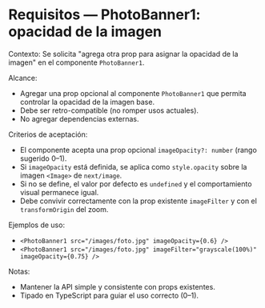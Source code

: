# Requisitos — PhotoBanner1: opacidad de la imagen

Contexto: Se solicita "agrega otra prop para asignar la opacidad de la imagen" en el componente `PhotoBanner1`.

Alcance:
- Agregar una prop opcional al componente `PhotoBanner1` que permita controlar la opacidad de la imagen base.
- Debe ser retro-compatible (no romper usos actuales).
- No agregar dependencias externas.

Criterios de aceptación:
- El componente acepta una prop opcional `imageOpacity?: number` (rango sugerido 0–1).
- Si `imageOpacity` está definida, se aplica como `style.opacity` sobre la imagen `<Image>` de `next/image`.
- Si no se define, el valor por defecto es `undefined` y el comportamiento visual permanece igual.
- Debe convivir correctamente con la prop existente `imageFilter` y con el `transformOrigin` del zoom.

Ejemplos de uso:
- `<PhotoBanner1 src="/images/foto.jpg" imageOpacity={0.6} />`
- `<PhotoBanner1 src="/images/foto.jpg" imageFilter="grayscale(100%)" imageOpacity={0.75} />`

Notas:
- Mantener la API simple y consistente con props existentes.
- Tipado en TypeScript para guiar el uso correcto (0–1).
